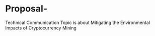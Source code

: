 # Proposal-
Technical Communication 
Topic is about Mitigating the Environmental Impacts of Cryptocurrency Mining
